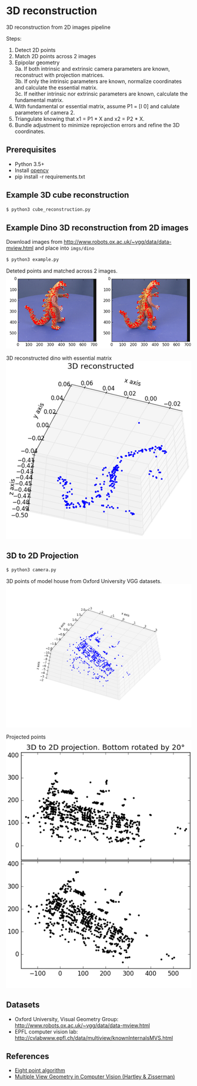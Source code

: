 # 3D reconstruction

3D reconstruction from 2D images pipeline

Steps:
1. Detect 2D points
2. Match 2D points across 2 images
3. Epipolar geometry   
  3a. If both intrinsic and extrinsic camera parameters are known, reconstruct with projection matrices.   
  3b. If only the intrinsic parameters are known, normalize coordinates and calculate the essential matrix.   
  3c. If neither intrinsic nor extrinsic parameters are known, calculate the fundamental matrix.   
4. With fundamental or essential matrix, assume P1 = [I 0] and calulate parameters of camera 2.
5. Triangulate knowing that x1 = P1 * X and x2 = P2 * X.
6. Bundle adjustment to minimize reprojection errors and refine the 3D coordinates.

## Prerequisites
* Python 3.5+
* Install [opencv](http://opencv.org/)
* pip install -r requirements.txt

## Example 3D cube reconstruction
```sh
$ python3 cube_reconstruction.py
```

## Example Dino 3D reconstruction from 2D images
Download images from <http://www.robots.ox.ac.uk/~vgg/data/data-mview.html> and place into `imgs/dino`
```sh
$ python3 example.py
```

Deteted points and matched across 2 images.
![](testsets/dino_2d_points.png?raw=true)

3D reconstructed dino with essential matrix   
![](testsets/dino_3d_reconstructed.png?raw=true)

## 3D to 2D Projection
```sh
$ python3 camera.py
```

3D points of model house from Oxford University VGG datasets.
![](testsets/house_3d.png?raw=true)

Projected points   
![](testsets/3d_to_2d_projection.png?raw=true)
## Datasets
* Oxford University, Visual Geometry Group: http://www.robots.ox.ac.uk/~vgg/data/data-mview.html
* EPFL computer vision lab: http://cvlabwww.epfl.ch/data/multiview/knownInternalsMVS.html

## References
* [Eight point algorithm](http://ece631web.groups.et.byu.net/Lectures/ECEn631%2013%20-%208%20Point%20Algorithm.pdf)
* [Multiple View Geometry in Computer Vision (Hartley & Zisserman)](http://www.robots.ox.ac.uk/~vgg/hzbook/)
